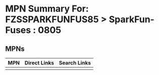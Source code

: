 



# MPN Summary For: FZSSPARKFUNFUS85 > SparkFun-Fuses : 0805

## MPNs
  

|MPN|Direct Links|Search Links|
| :--- | :--- | :--- |
||||
